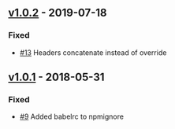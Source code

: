 ## [v1.0.2](https://github.com/synapsestudios/fetch-client-goalie/compare/v1.0.1...v1.0.2) - 2019-07-18
### Fixed
- [#13](https://github.com/synapsestudios/fetch-client-goalie/issues/13) Headers concatenate instead of override

## [v1.0.1](https://github.com/synapsestudios/fetch-client-goalie/compare/v1.0.0...v1.0.1) - 2018-05-31
### Fixed
- [#9](https://github.com/synapsestudios/fetch-client-goalie/issues/9) Added babelrc to npmignore
